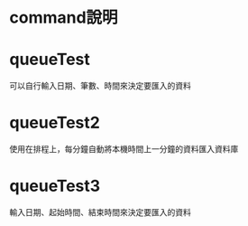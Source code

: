 # command說明

# queueTest
可以自行輸入日期、筆數、時間來決定要匯入的資料

# queueTest2
使用在排程上，每分鐘自動將本機時間上一分鐘的資料匯入資料庫

# queueTest3
輸入日期、起始時間、結束時間來決定要匯入的資料
